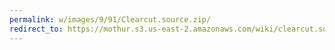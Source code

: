 ```yaml
---
permalink: w/images/9/91/Clearcut.source.zip/
redirect_to: https://mothur.s3.us-east-2.amazonaws.com/wiki/clearcut.source.zip
---
```


